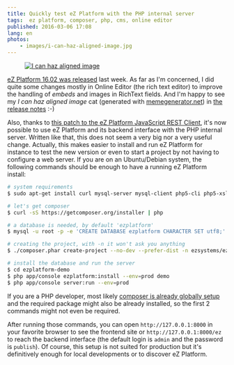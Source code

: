 ```yaml
---
title: Quickly test eZ Platform with the PHP internal server
tags:  ez platform, composer, php, cms, online editor
published: 2016-03-06 17:08
lang: en
photos:
    - images/i-can-haz-aligned-image.jpg
---
```


<figure class="object-left bordered">
    <a href="/images/i-can-haz-aligned-image.jpg">
    <img loading="lazy" src="/images/220x/i-can-haz-aligned-image.jpg" alt="I can haz aligned image">
    </a>
</figure>

[eZ Platform 16.02 was
released](http://ez.no/Blog/Discover-eZ-Platform-and-eZ-Studio-16.02) last week.
As far as I'm concerned, I did quite some changes mostly in Online Editor (the
rich text editor) to improve the handling of *embeds* and images in RichText
fields. And I'm happy to see my *I can haz aligned image* cat (generated with
[memegenerator.net](http://memegenerator.net/instance/66845943)) in [the release
notes](https://doc.ez.no/display/TECHDOC/eZ+Platform+16.02+Release+notes) :-)

Also, thanks to [this patch to the eZ Platform JavaScript REST
Client](https://github.com/ezsystems/ez-js-rest-client/pull/72), it's now
possible to use eZ Platform and its backend interface with the PHP internal
server. Written like that, this does not seem a very big nor a very useful
change. Actually, this makes easier to install and run eZ Platform for instance
to test the new version or even to start a project by not having to configure a
web server. If you are on an Ubuntu/Debian system, the following commands should
be enough to have a running eZ Platform install:

```bash
# system requirements
$ sudo apt-get install curl mysql-server mysql-client php5-cli php5-xsl php5-mysql php5-curl imagemagick

# let's get composer
$ curl -sS https://getcomposer.org/installer | php

# a database is needed, by default 'ezplatform'
$ mysql -u root -p -e 'CREATE DATABASE ezplatform CHARACTER SET utf8;'

# creating the project, with -n it won't ask you anything
$ ./composer.phar create-project --no-dev --prefer-dist -n ezsystems/ezplatform-demo

# install the database and run the server
$ cd ezplatform-demo
$ php app/console ezplatform:install --env=prod demo
$ php app/console server:run --env=prod
```

If you are a PHP developer, most likely [composer is already globally
setup](https://getcomposer.org/doc/00-intro.md#globally) and the required
package might also be already installed, so the first 2 commands might not even
be required.

After running those commands, you can open `http://127.0.0.1:8000` in your
favorite browser to see the frontend site or `http://127.0.0.1:8000/ez` to reach
the backend interface (the default login is `admin` and the password is
`publish`). Of course, this setup is not suited for production but it's
definitively enough for local developments or to discover eZ Platform.
